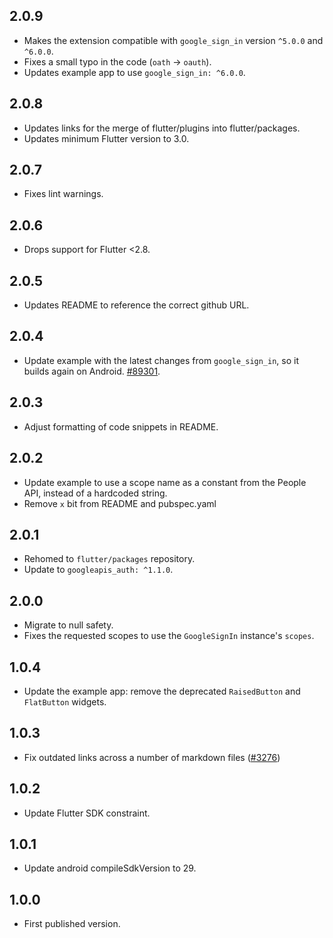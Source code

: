 ## 2.0.9

* Makes the extension compatible with `google_sign_in` version `^5.0.0` and `^6.0.0`.
* Fixes a small typo in the code (`oath` -> `oauth`).
* Updates example app to use `google_sign_in: ^6.0.0`.

## 2.0.8

* Updates links for the merge of flutter/plugins into flutter/packages.
* Updates minimum Flutter version to 3.0.

## 2.0.7

* Fixes lint warnings.

## 2.0.6

* Drops support for Flutter <2.8.

## 2.0.5

* Updates README to reference the correct github URL.

## 2.0.4

* Update example with the latest changes from `google_sign_in`, so it builds again on Android. [#89301](https://github.com/flutter/flutter/issues/89301).

## 2.0.3

* Adjust formatting of code snippets in README.

## 2.0.2

* Update example to use a scope name as a constant from the People API, instead of a hardcoded string.
* Remove `x` bit from README and pubspec.yaml

## 2.0.1

* Rehomed to `flutter/packages` repository.
* Update to `googleapis_auth: ^1.1.0`.

## 2.0.0

* Migrate to null safety.
* Fixes the requested scopes to use the `GoogleSignIn` instance's `scopes`.

## 1.0.4

* Update the example app: remove the deprecated `RaisedButton` and `FlatButton` widgets.

## 1.0.3

* Fix outdated links across a number of markdown files ([#3276](https://github.com/flutter/plugins/pull/3276))

## 1.0.2

* Update Flutter SDK constraint.

## 1.0.1

* Update android compileSdkVersion to 29.

## 1.0.0

* First published version.
